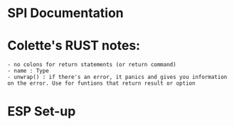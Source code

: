 # SPI Documentation 


# Colette's RUST notes: 
    - no colons for return statements (or return command)
    - name : Type 
    - unwrap() : if there's an error, it panics and gives you information on the error. Use for funtions that return result or option 

# ESP Set-up